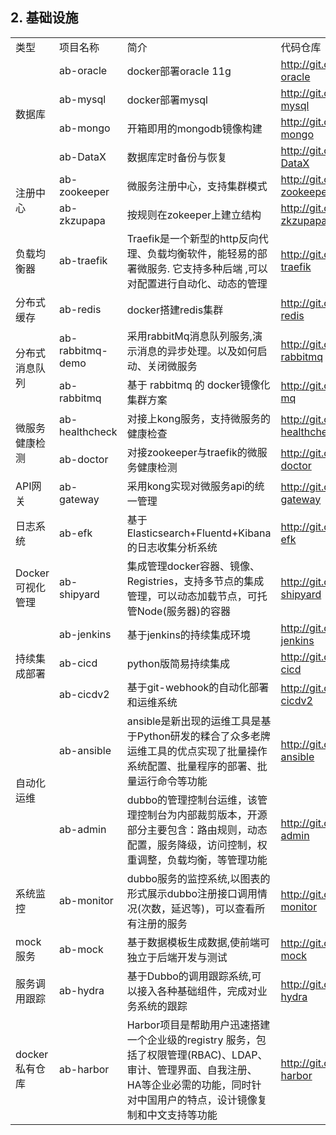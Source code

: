 ## 2. 基础设施


<table>
   <tr>
      <td>类型</td>
      <td>项目名称</td>
      <td>简介</td>
      <td>代码仓库</td>
   </tr>
   <tr>
      <td rowspan=4>数据库</td>
      <td>ab-oracle</td>
      <td>docker部署oracle 11g</td>
      <td><a href="http://git.oschina.net/gdesign/ab-oracle">http://git.oschina.net/gdesign/ab-oracle</a></td>
   </tr>
   <tr>
      <td>ab-mysql</td>
      <td>docker部署mysql</td>
      <td><a href="http://git.oschina.net/gdesign/ab-mysql">http://git.oschina.net/gdesign/ab-mysql</a></td>
   </tr>
   <tr>
      <td>ab-mongo</td>
      <td>开箱即用的mongodb镜像构建</td>
      <td><a href="http://git.oschina.net/gdesign/ab-mongo">http://git.oschina.net/gdesign/ab-mongo</a></td>
   </tr>
   <tr>
      <td>ab-DataX</td>
      <td>数据库定时备份与恢复</td>
      <td><a href="http://git.oschina.net/gdesign/ab-DataX">http://git.oschina.net/gdesign/ab-DataX</a></td>
   </tr>
   <tr>
      <td rowspan=2>注册中心</td>
      <td>ab-zookeeper</td>
      <td>微服务注册中心，支持集群模式</td>
      <td><a href="http://git.oschina.net/gdesign/ab-zookeeper">http://git.oschina.net/gdesign/ab-zookeeper</a></td>
   </tr>
   <tr>
      <td>ab-zkzupapa</td>
      <td>按规则在zokeeper上建立结构</td>
      <td><a href="http://git.oschina.net/gdesign/ab-zkzupapa">http://git.oschina.net/gdesign/ab-zkzupapa</a></td>
   </tr>
   <tr>
      <td>负载均衡器</td>
      <td>ab-traefik</td>
      <td>Traefik是一个新型的http反向代理、负载均衡软件，能轻易的部署微服务. 它支持多种后端 ,可以对配置进行自动化、动态的管理</td>
      <td><a href="http://git.oschina.net/gdesign/ab-traefik">http://git.oschina.net/gdesign/ab-traefik</a></td>
   </tr>
   <tr>
      <td>分布式缓存</td>
      <td>ab-redis</td>
      <td>docker搭建redis集群</td>
      <td><a href="http://git.oschina.net/gdesign/ab-redis">http://git.oschina.net/gdesign/ab-redis</a></td>
   </tr>
   <tr>
      <td rowspan=2>分布式消息队列</td>
      <td>ab-rabbitmq-demo</td>
      <td>采用rabbitMq消息队列服务,演示消息的异步处理。以及如何启动、关闭微服务</td>
      <td><a href="http://git.oschina.net/gdesign/ab-rabbitmq">http://git.oschina.net/gdesign/ab-rabbitmq</a></td>
   </tr>
   <tr>
      <td>ab-rabbitmq</td>
      <td>基于 rabbitmq 的 docker镜像化集群方案</td>
      <td><a href="http://git.oschina.net/gdesign/gd-mq">http://git.oschina.net/gdesign/gd-mq</a></td>
   </tr>
   <tr>
      <td rowspan=2>微服务健康检测</td>
      <td>ab-healthcheck</td>
      <td>对接上kong服务，支持微服务的健康检查</td>
      <td><a href="http://git.oschina.net/gdesign/ab-healthcheck">http://git.oschina.net/gdesign/ab-healthcheck</a></td>
   </tr>
   <tr>
      <td>ab-doctor</td>
      <td>对接zookeeper与traefik的微服务健康检测</td>
      <td><a href="http://git.oschina.net/gdesign/ab-doctor">http://git.oschina.net/gdesign/ab-doctor</a></td>
   </tr>
   <tr>
      <td>API网关</td>
      <td>ab-gateway</td>
      <td>采用kong实现对微服务api的统一管理</td>
      <td><a href="http://git.oschina.net/gdesign/ab-gateway">http://git.oschina.net/gdesign/ab-gateway</a></td>
   </tr>
   <tr>
      <td>日志系统</td>
      <td>ab-efk</td>
      <td>基于Elasticsearch+Fluentd+Kibana的日志收集分析系统</td>
      <td><a href="http://git.oschina.net/gdesign/ab-efk">http://git.oschina.net/gdesign/ab-efk</a></td>
   </tr>
   <tr>
      <td>Docker可视化管理</td>
      <td>ab-shipyard</td>
      <td>集成管理docker容器、镜像、Registries，支持多节点的集成管理，可以动态加载节点，可托管Node(服务器)的容器</td>
      <td><a href="http://git.oschina.net/gdesign/ab-shipyard">http://git.oschina.net/gdesign/ab-shipyard</a></td>
   </tr>
   <tr>
      <td rowspan=3>持续集成部署</td>
      <td>ab-jenkins</td>
      <td>基于jenkins的持续集成环境</td>
      <td><a href="http://git.oschina.net/gdesign/ab-jenkins">http://git.oschina.net/gdesign/ab-jenkins</a></td>
   </tr>
   <tr>
      <td>ab-cicd</td>
      <td>python版简易持续集成</td>
      <td><a href="http://git.oschina.net/gdesign/ab-cicd">http://git.oschina.net/gdesign/ab-cicd</a></td>
   </tr>
   <tr>
      <td>ab-cicdv2</td>
      <td>基于git-webhook的自动化部署和运维系统</td>
      <td><a href="http://git.oschina.net/gdesign/ab-cicdv2">http://git.oschina.net/gdesign/ab-cicdv2</a></td>
   </tr>
   <tr>
      <td rowspan=2>自动化运维</td>
      <td>ab-ansible</td>
      <td>ansible是新出现的运维工具是基于Python研发的糅合了众多老牌运维工具的优点实现了批量操作系统配置、批量程序的部署、批量运行命令等功能</td>
      <td><a href="http://git.oschina.net/gdesign/ab-ansible">http://git.oschina.net/gdesign/ab-ansible</a></td>
   </tr>
   <tr>
      <td>ab-admin</td>
      <td>dubbo的管理控制台运维，该管理控制台为内部裁剪版本，开源部分主要包含：路由规则，动态配置，服务降级，访问控制，权重调整，负载均衡，等管理功能</td>
      <td><a href="http://git.oschina.net/gdesign/ab-admin">http://git.oschina.net/gdesign/ab-admin</a></td>
   </tr>
   <tr>
      <td rowspan=2>系统监控</td>
         </tr>
   <tr>
      <td>ab-monitor</td>
      <td>dubbo服务的监控系统,以图表的形式展示dubbo注册接口调用情况(次数，延迟等)，可以查看所有注册的服务</td>
      <td><a href="http://git.oschina.net/gdesign/ab-monitor">http://git.oschina.net/gdesign/ab-monitor</a></td>
   </tr>
   <tr>
      <td>mock服务</td>
      <td>ab-mock</td>
      <td>基于数据模板生成数据,使前端可独立于后端开发与测试</td>
      <td><a href="http://git.oschina.net/gdesign/ab-mock">http://git.oschina.net/gdesign/ab-mock</a></td>
   </tr>
   <tr>
      <td>服务调用跟踪</td>
      <td>ab-hydra</td>
      <td>基于Dubbo的调用跟踪系统,可以接入各种基础组件，完成对业务系统的跟踪</td>
      <td><a href="http://git.oschina.net/gdesign/ab-hydra">http://git.oschina.net/gdesign/ab-hydra</a></td>
   </tr>
   <tr>
      <td>docker私有仓库</td>
      <td>ab-harbor</td>
      <td>Harbor项目是帮助用户迅速搭建一个企业级的registry 服务，包括了权限管理(RBAC)、LDAP、审计、管理界面、自我注册、HA等企业必需的功能，同时针对中国用户的特点，设计镜像复制和中文支持等功能</td>
      <td><a href="http://git.oschina.net/gdesign/ab-harbor">http://git.oschina.net/gdesign/ab-harbor</a></td>
   </tr>
</table>